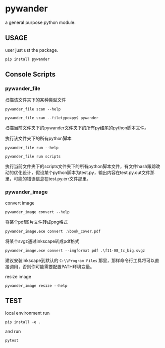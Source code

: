 # pywander
a general purpose python module.


## USAGE
user just ust the package.
```
pip install pywander
```

## Console Scripts
### pywander_file
扫描该文件夹下的某种类型文件
```
pywander_file scan --help
```
```text
pywander_file scan --filetype=py$ pywander
```
扫描当前文件夹下的pywander文件夹下的所有py结尾的python脚本文件。


执行该文件夹下的所有python脚本
```
pywander_file run --help
```

```text
pywander_file run scripts
```
执行当前文件夹下的scripts文件夹下的所有python脚本文件，有文件hash跟踪改动的优化设计，假设某个python脚本为test.py，输出内容在test.py.out文件那里，可能的错误信息在test.py.err文件那里。

### pywander_image
convert image
```
pywander_image convert --help
```

将某个pdf图片文件转成png格式
```text
pywander_image.exe convert .\book_cover.pdf   
```

将某个svgz通过inkscape转成pdf格式
```
pywander_image.exe convert --imgformat pdf .\f11-08_tc_big.svgz 
```

建议安装inkscape到默认的 `C:\\Program Files` 那里，那样命令行工具将可以直接调用，否则你可能需要配置PATH环境变量。 


resize image

```text
pywander_image resize --help
```

## TEST
local environment run 
```
pip install -e .
```
and run 

```
pytest
```
